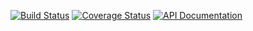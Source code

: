 [![Build Status](https://travis-ci.org/benlemasurier/config.svg?branch=master)](https://travis-ci.org/benlemasurier/config)
[![Coverage Status](https://coveralls.io/repos/benlemasurier/config/badge.svg)](https://coveralls.io/r/benlemasurier/config)
[![API Documentation](http://img.shields.io/badge/api-Godoc-blue.svg?style=flat-square)](http://godoc.org/github.com/benlemasurier/config)
